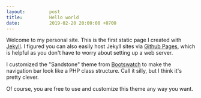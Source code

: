 ```yaml
---
layout:         post
title:          Hello world
date:           2019-02-20 20:00:00 +0700
---
```


Welcome to my personal site. 
This is the first static page I created with [Jekyll](https://jekyllrb.com/).
I figured you can also easily host Jekyll sites via [Github Pages](https://pages.github.com/), 
which is helpful as you don't have to worry about setting up a web server.

I customized the "Sandstone" theme from [Bootswatch](https://github.com/thomaspark/bootswatch) to make the navigation bar
look like a PHP class structure. Call it silly, but I think it's pretty clever.

Of course, you are free to use and customize this theme any way you want.